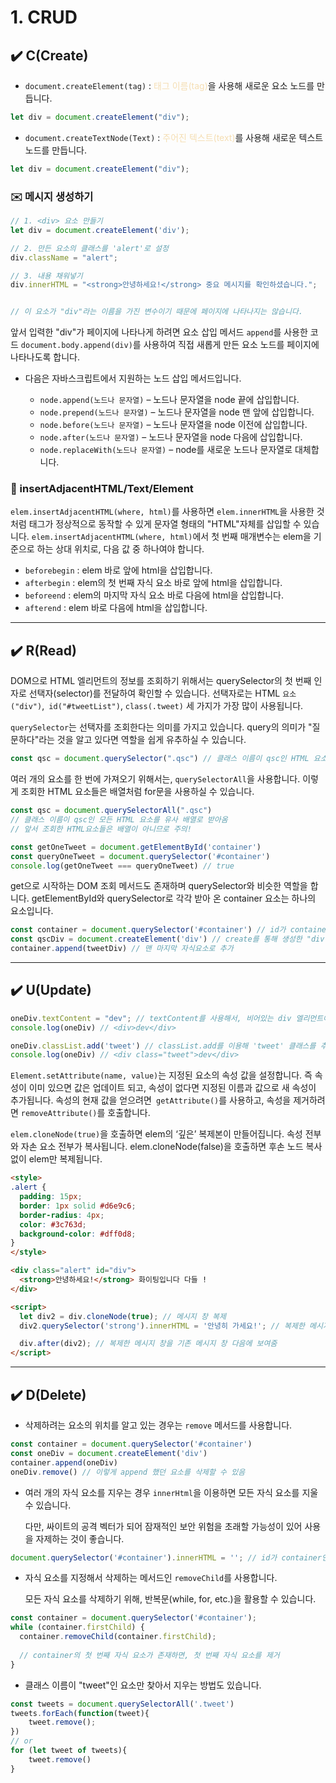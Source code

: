 # 1. CRUD

## ✔️ C(Create)

- `document.createElement(tag)` : <span style="color:wheat">태그 이름(tag)</span>을 사용해 새로운 요소 노드를 만듭니다.
```js
let div = document.createElement("div");
```

- `document.createTextNode(Text)` : <span style="color:wheat">주어진 텍스트(text)</span>를 사용해 새로운 텍스트 노드를 만듭니다.
```js
let div = document.createElement("div");
```

### ✉️ 메시지 생성하기

```js
// 1. <div> 요소 만들기
let div = document.createElement('div');

// 2. 만든 요소의 클래스를 'alert'로 설정
div.className = "alert";

// 3. 내용 채워넣기
div.innerHTML = "<strong>안녕하세요!</strong> 중요 메시지를 확인하셨습니다.";


// 이 요소가 "div"라는 이름을 가진 변수이기 때문에 페이지에 나타나지는 않습니다.
```

앞서 입력한 "div"가 페이지에 나타나게 하려면 요소 삽입 메서드 `append`를 사용한 코드 `document.body.append(div)`를 사용하여 직접 새롭게 만든 요소 노드를 페이지에 나타나도록 합니다.

-  다음은 자바스크립트에서 지원하는 노드 삽입 메서드입니다.

    - `node.append(노드나 문자열)` – 노드나 문자열을 node 끝에 삽입합니다.
    - `node.prepend(노드나 문자열)` – 노드나 문자열을 node 맨 앞에 삽입합니다.
    - `node.before(노드나 문자열)` – 노드나 문자열을 node 이전에 삽입합니다.
    - `node.after(노드나 문자열)` – 노드나 문자열을 node 다음에 삽입합니다.
    - `node.replaceWith(노드나 문자열)` – node를 새로운 노드나 문자열로 대체합니다.


###  📝 insertAdjacentHTML/Text/Element

`elem.insertAdjacentHTML(where, html)`를 사용하면 `elem.innerHTML`을 사용한 것처럼 태그가 정상적으로 동작할 수 있게 문자열 형태의 "HTML"자체를 삽입할 수 있습니다. `elem.insertAdjacentHTML(where, html)`에서 첫 번째 매개변수는 elem을 기준으로 하는 상대 위치로, 다음 값 중 하나여야 합니다.

- `beforebegin` : elem 바로 앞에 html을 삽입합니다.
- `afterbegin` : elem의 첫 번째 자식 요소 바로 앞에 html을 삽입합니다.
- `beforeend` : elem의 마지막 자식 요소 바로 다음에 html을 삽입합니다.
- `afterend` : elem 바로 다음에 html을 삽입합니다.

---

## ✔️ R(Read)

 DOM으로 HTML 엘리먼트의 정보를 조회하기 위해서는 querySelector의 첫 번째 인자로 선택자(selector)를 전달하여 확인할 수 있습니다. 선택자로는 HTML `요소("div")`,` id("#tweetList")`, `class(.tweet)` 세 가지가 가장 많이 사용됩니다.

  `querySelector`는 선택자를 조회한다는 의미를 가지고 있습니다. query의 의미가 "질문하다"라는 것을 알고 있다면 역할을 쉽게 유추하실 수 있습니다.

```js
const qsc = document.querySelector(".qsc") // 클래스 이름이 qsc인 HTML 요소 조회
```

여러 개의 요소를 한 번에 가져오기 위해서는, `querySelectorAll`을 사용합니다. 이렇게 조회한 HTML 요소들은 배열처럼 for문을 사용하실 수 있습니다.

```js
const qsc = document.querySelectorAll(".qsc") 
// 클래스 이름이 qsc인 모든 HTML 요소를 유사 배열로 받아옴
// 앞서 조회한 HTML요소들은 배열이 아니므로 주의!
```

```js
const getOneTweet = document.getElementById('container')
const queryOneTweet = document.querySelector('#container')
console.log(getOneTweet === queryOneTweet) // true
```

get으로 시작하는 DOM 조회 메서드도 존재하며 querySelector와 비슷한 역할을 합니다. getElementById와 querySelector로 각각 받아 온 container 요소는 하나의 요소입니다.

```js
const container = document.querySelector('#container') // id가 container 요소 조회
const qscDiv = document.createElement('div') // create를 통해 생성한 "div" 요소를 container에 넣을 준비
container.append(tweetDiv) // 맨 마지막 자식요소로 추가
```

---

## ✔️ U(Update)

```js
oneDiv.textContent = "dev"; // textContent를 사용해서, 비어있는 div 엘리먼트에 문자열 입력
console.log(oneDiv) // <div>dev</div> 
```

```js
oneDiv.classList.add('tweet') // classList.add를 이용해 'tweet' 클래스를 추가
console.log(oneDiv) // <div class="tweet">dev</div>
```

`Element.setAttribute(name, value)`는 지정된 요소의 속성 값을 설정합니다. 즉 속성이 이미 있으면 값은 업데이트 되고, 속성이 없다면 지정된 이름과 값으로 새 속성이 추가됩니다. 속성의 현재 값을 얻으려면` getAttribute()`를 사용하고, 속성을 제거하려면 `removeAttribute()`를 호출합니다.


`elem.cloneNode(true)`을 호출하면 elem의 ‘깊은’ 복제본이 만들어집니다. 속성 전부와 자손 요소 전부가 복사됩니다. elem.cloneNode(false)을 호출하면 후손 노드 복사 없이 elem만 복제됩니다.

```html
<style>
.alert {
  padding: 15px;
  border: 1px solid #d6e9c6;
  border-radius: 4px;
  color: #3c763d;
  background-color: #dff0d8;
}
</style>

<div class="alert" id="div">
  <strong>안녕하세요!</strong> 화이팅입니다 다들 !
</div>

<script>
  let div2 = div.cloneNode(true); // 메시지 창 복제
  div2.querySelector('strong').innerHTML = '안녕히 가세요!'; // 복제한 메시지 창 내용 수정

  div.after(div2); // 복제한 메시지 창을 기존 메시지 창 다음에 보여줌
</script>
```

---

## ✔️ D(Delete)

- 삭제하려는 요소의 위치를 알고 있는 경우는 `remove` 메서드를 사용합니다.

```js
const container = document.querySelector('#container')
const oneDiv = document.createElement('div')
container.append(oneDiv) 
oneDiv.remove() // 이렇게 append 했던 요소를 삭제할 수 있음
```

- 여러 개의 자식 요소를 지우는 경우 `innerHtml`을 이용하면 모든 자식 요소를 지울 수 있습니다. 

    다만, 싸이트의 공격 벡터가 되어 잠재적인 보안 위험을 초래할 가능성이 있어 사용을 자제하는 것이 좋습니다.

```js
document.querySelector('#container').innerHTML = ''; // id가 container인 요소 아래의 모든 요소를 지움
```

- 자식 요소를 지정해서 삭제하는 메서드인 `removeChild`를 사용합니다. 

    모든 자식 요소를 삭제하기 위해, 반복문(while, for, etc.)을 활용할 수 있습니다.
    
```js
const container = document.querySelector('#container');
while (container.firstChild) {
  container.removeChild(container.firstChild); 
  
  // container의 첫 번째 자식 요소가 존재하면, 첫 번째 자식 요소를 제거
}
```

- 클래스 이름이 "tweet"인 요소만 찾아서 지우는 방법도 있습니다.
```js
const tweets = document.querySelectorAll('.tweet')
tweets.forEach(function(tweet){
    tweet.remove();
})
// or
for (let tweet of tweets){
    tweet.remove()
}
```





